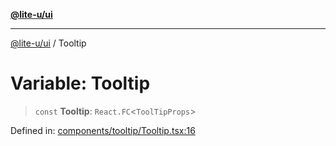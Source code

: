 [**@lite-u/ui**](../README.md)

***

[@lite-u/ui](../README.md) / Tooltip

# Variable: Tooltip

> `const` **Tooltip**: `React.FC`\<`ToolTipProps`\>

Defined in: [components/tooltip/Tooltip.tsx:16](https://github.com/lite-u/ui/blob/a3383afe980399ed13aacd297829ecf246b98c24/src/components/tooltip/Tooltip.tsx#L16)
